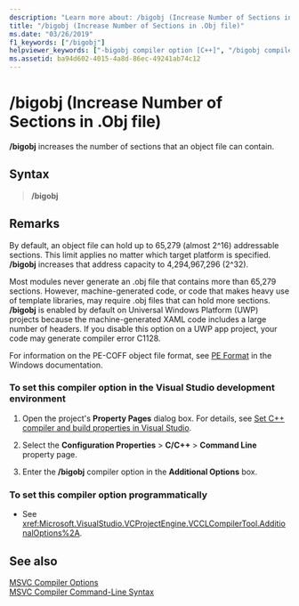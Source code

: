 ```yaml
---
description: "Learn more about: /bigobj (Increase Number of Sections in .Obj file)"
title: "/bigobj (Increase Number of Sections in .Obj file)"
ms.date: "03/26/2019"
f1_keywords: ["/bigobj"]
helpviewer_keywords: ["-bigobj compiler option [C++]", "/bigobj compiler option [C++]", "bigobj compiler option [C++]"]
ms.assetid: ba94d602-4015-4a8d-86ec-49241ab74c12
---
```

# /bigobj (Increase Number of Sections in .Obj file)

**/bigobj** increases the number of sections that an object file can contain.

## Syntax

> **/bigobj**

## Remarks

By default, an object file can hold up to 65,279 (almost 2^16) addressable sections. This limit applies no matter which target platform is specified. **/bigobj** increases that address capacity to 4,294,967,296 (2^32).

Most modules never generate an .obj file that contains more than 65,279 sections. However, machine-generated code, or code that makes heavy use of template libraries, may require .obj files that can hold more sections. **/bigobj** is enabled by default on Universal Windows Platform (UWP) projects because the machine-generated XAML code includes a large number of headers. If you disable this option on a UWP app project, your code may generate compiler error C1128.

For information on the PE-COFF object file format, see [PE Format](/windows/win32/debug/pe-format) in the Windows documentation.

### To set this compiler option in the Visual Studio development environment

1. Open the project's **Property Pages** dialog box. For details, see [Set C++ compiler and build properties in Visual Studio](../working-with-project-properties.md).

1. Select the **Configuration Properties** > **C/C++** > **Command Line** property page.

1. Enter the **/bigobj** compiler option in the **Additional Options** box.

### To set this compiler option programmatically

- See <xref:Microsoft.VisualStudio.VCProjectEngine.VCCLCompilerTool.AdditionalOptions%2A>.

## See also

[MSVC Compiler Options](compiler-options.md)<br/>
[MSVC Compiler Command-Line Syntax](compiler-command-line-syntax.md)
